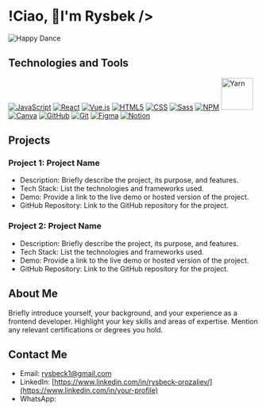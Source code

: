 # !Ciao, 🌟I'm Rysbek />

![Happy Dance](https://media.giphy.com/media/xT9IgzoKnwFNmISR8I/giphy.gif)


## Technologies and Tools

[![JavaScript](https://cdn.iconscout.com/icon/free/png-64/javascript-2752148-2284965.png)](https://developer.mozilla.org/en-US/docs/Web/JavaScript)
[![React](https://cdn.iconscout.com/icon/free/png-64/react-4-1175110.png)](https://reactjs.org/)
[![Vue.js](https://cdn.iconscout.com/icon/free/png-64/vue-282497.png)](https://vuejs.org/)
[![HTML5](https://cdn.iconscout.com/icon/free/png-64/html-2752151-2284975.png)](https://developer.mozilla.org/en-US/docs/Web/HTML)
[![CSS](https://cdn.iconscout.com/icon/free/png-64/css-131-722685.png)](https://developer.mozilla.org/en-US/docs/Web/CSS)
[<img src="https://cdn.iconscout.com/icon/free/png-64/sass-226054.png" alt="Sass">](https://sass-lang.com/documentation)
[![NPM](https://raw.githubusercontent.com/npm/logos/master/npm%20square/n-64.png)](https://www.npmjs.com/)
<a href="https://yarnpkg.com/">
  <img src="https://avatars.githubusercontent.com/u/22247014?s=64&v=4" alt="Yarn" width="64" height="64">
</a>
[<img src="https://logo.clearbit.com/canva.com" alt="Canva">](https://www.canva.com/)
[![GitHub](https://cdn.iconscout.com/icon/free/png-64/github-153-675523.png)](https://github.com/)
[![Git](https://cdn.iconscout.com/icon/free/png-64/git-225996.png)](https://git-scm.com/)
[<img src="https://cdn.iconscout.com/icon/free/png-64/figma-2296079-1912030.png" alt="Figma">](https://www.figma.com/)
[<img src="https://cdn.worldvectorlogo.com/logos/notion-2.svg" alt="Notion">](https://www.notion.so/)











## Projects

### Project 1: Project Name

- Description: Briefly describe the project, its purpose, and features.
- Tech Stack: List the technologies and frameworks used.
- Demo: Provide a link to the live demo or hosted version of the project.
- GitHub Repository: Link to the GitHub repository for the project.

### Project 2: Project Name

- Description: Briefly describe the project, its purpose, and features.
- Tech Stack: List the technologies and frameworks used.
- Demo: Provide a link to the live demo or hosted version of the project.
- GitHub Repository: Link to the GitHub repository for the project.

## About Me

Briefly introduce yourself, your background, and your experience as a frontend developer. Highlight your key skills and areas of expertise. Mention any relevant certifications or degrees you hold.

## Contact Me

- Email: [rysbeck1@gmail.com](mailto:your-email@example.com)
- LinkedIn: [https://www.linkedin.com/in/rysbeck-orozaliev/](https://www.linkedin.com/in/your-profile)
- WhatsApp:
